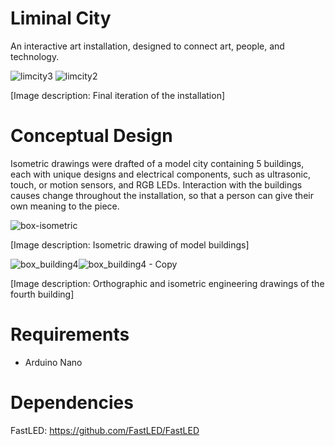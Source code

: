 # Liminal City

An interactive art installation, designed to connect art, people, and technology.

![limcity3](https://user-images.githubusercontent.com/55610111/134265166-cee21028-71d9-4c14-b293-cc5ced2a91d8.jpg)
![limcity2](https://user-images.githubusercontent.com/55610111/134188276-8ae5665c-139a-4664-a2ef-16475c66e25b.jpg) 

[Image description: Final iteration of the installation]


# Conceptual Design

Isometric drawings were drafted of a model city containing 5 buildings, each with unique designs and electrical components, such as ultrasonic, touch, or motion sensors, and RGB LEDs. Interaction with the buildings causes change throughout the installation, so that a person can give their own meaning to the piece.

![box-isometric](https://user-images.githubusercontent.com/55610111/173978945-868812f7-a8b6-4734-b908-074f0e007c2e.png)

[Image description: Isometric drawing of model buildings]


![box_building4](https://user-images.githubusercontent.com/55610111/134189261-0ca93341-2609-474a-8cef-c99cb6a0fead.jpg)![box_building4 - Copy](https://user-images.githubusercontent.com/55610111/134189302-86bf6fc3-abd7-4b57-9712-3125e648b4ae.jpg)

[Image description: Orthographic and isometric engineering drawings of the fourth building]


# Requirements

- Arduino Nano

# Dependencies

FastLED: https://github.com/FastLED/FastLED

